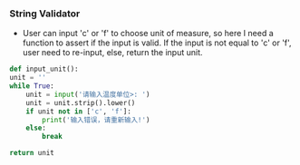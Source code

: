 ### String Validator

* User can input 'c' or 'f' to choose unit of measure, so here I need a function to assert if the input is valid. If the input is not equal to 'c' or 'f', user need to re-input, else, return the input unit. 

```python
def input_unit():
unit = ''
while True:
    unit = input('请输入温度单位>: ')
    unit = unit.strip().lower()
    if unit not in ['c', 'f']:
        print('输入错误，请重新输入!')
    else:
        break

return unit
```